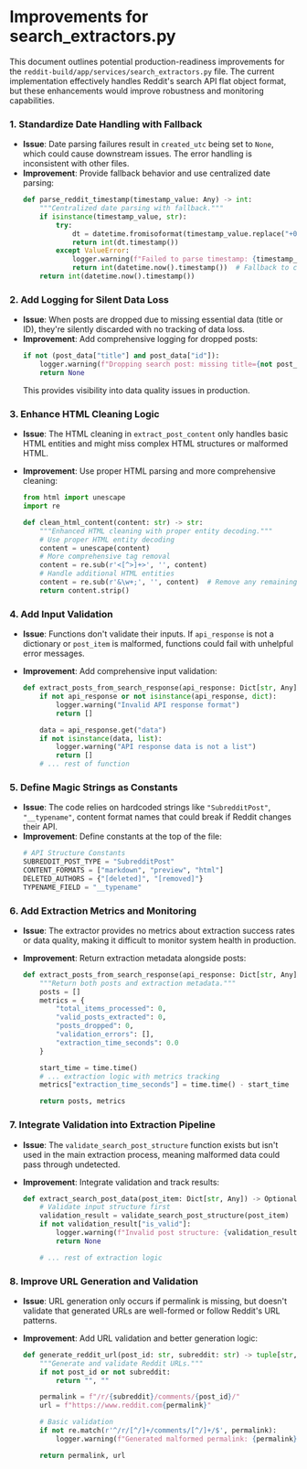 # Improvements for search_extractors.py

This document outlines potential production-readiness improvements for the `reddit-build/app/services/search_extractors.py` file. The current implementation effectively handles Reddit's search API flat object format, but these enhancements would improve robustness and monitoring capabilities.

### 1. Standardize Date Handling with Fallback

- **Issue**: Date parsing failures result in `created_utc` being set to `None`, which could cause downstream issues. The error handling is inconsistent with other files.
- **Improvement**: Provide fallback behavior and use centralized date parsing:
  ```python
  def parse_reddit_timestamp(timestamp_value: Any) -> int:
      """Centralized date parsing with fallback."""
      if isinstance(timestamp_value, str):
          try:
              dt = datetime.fromisoformat(timestamp_value.replace("+0000", "+00:00"))
              return int(dt.timestamp())
          except ValueError:
              logger.warning(f"Failed to parse timestamp: {timestamp_value}")
              return int(datetime.now().timestamp())  # Fallback to current time
      return int(datetime.now().timestamp())
  ```

### 2. Add Logging for Silent Data Loss

- **Issue**: When posts are dropped due to missing essential data (title or ID), they're silently discarded with no tracking of data loss.
- **Improvement**: Add comprehensive logging for dropped posts:
  ```python
  if not (post_data["title"] and post_data["id"]):
      logger.warning(f"Dropping search post: missing title={not post_data['title']}, missing id={not post_data['id']}")
      return None
  ```
  This provides visibility into data quality issues in production.

### 3. Enhance HTML Cleaning Logic

- **Issue**: The HTML cleaning in `extract_post_content` only handles basic HTML entities and might miss complex HTML structures or malformed HTML.
- **Improvement**: Use proper HTML parsing and more comprehensive cleaning:

  ```python
  from html import unescape
  import re

  def clean_html_content(content: str) -> str:
      """Enhanced HTML cleaning with proper entity decoding."""
      # Use proper HTML entity decoding
      content = unescape(content)
      # More comprehensive tag removal
      content = re.sub(r'<[^>]+>', '', content)
      # Handle additional HTML entities
      content = re.sub(r'&\w+;', '', content)  # Remove any remaining entities
      return content.strip()
  ```

### 4. Add Input Validation

- **Issue**: Functions don't validate their inputs. If `api_response` is not a dictionary or `post_item` is malformed, functions could fail with unhelpful error messages.
- **Improvement**: Add comprehensive input validation:

  ```python
  def extract_posts_from_search_response(api_response: Dict[str, Any]) -> List[Dict[str, Any]]:
      if not api_response or not isinstance(api_response, dict):
          logger.warning("Invalid API response format")
          return []

      data = api_response.get("data")
      if not isinstance(data, list):
          logger.warning("API response data is not a list")
          return []
      # ... rest of function
  ```

### 5. Define Magic Strings as Constants

- **Issue**: The code relies on hardcoded strings like `"SubredditPost"`, `"__typename"`, content format names that could break if Reddit changes their API.
- **Improvement**: Define constants at the top of the file:
  ```python
  # API Structure Constants
  SUBREDDIT_POST_TYPE = "SubredditPost"
  CONTENT_FORMATS = ["markdown", "preview", "html"]
  DELETED_AUTHORS = {"[deleted]", "[removed]"}
  TYPENAME_FIELD = "__typename"
  ```

### 6. Add Extraction Metrics and Monitoring

- **Issue**: The extractor provides no metrics about extraction success rates or data quality, making it difficult to monitor system health in production.
- **Improvement**: Return extraction metadata alongside posts:

  ```python
  def extract_posts_from_search_response(api_response: Dict[str, Any]) -> Tuple[List[Dict[str, Any]], Dict[str, Any]]:
      """Return both posts and extraction metadata."""
      posts = []
      metrics = {
          "total_items_processed": 0,
          "valid_posts_extracted": 0,
          "posts_dropped": 0,
          "validation_errors": [],
          "extraction_time_seconds": 0.0
      }

      start_time = time.time()
      # ... extraction logic with metrics tracking
      metrics["extraction_time_seconds"] = time.time() - start_time

      return posts, metrics
  ```

### 7. Integrate Validation into Extraction Pipeline

- **Issue**: The `validate_search_post_structure` function exists but isn't used in the main extraction process, meaning malformed data could pass through undetected.
- **Improvement**: Integrate validation and track results:

  ```python
  def extract_search_post_data(post_item: Dict[str, Any]) -> Optional[Dict[str, Any]]:
      # Validate input structure first
      validation_result = validate_search_post_structure(post_item)
      if not validation_result["is_valid"]:
          logger.warning(f"Invalid post structure: {validation_result['errors']}")
          return None

      # ... rest of extraction logic
  ```

### 8. Improve URL Generation and Validation

- **Issue**: URL generation only occurs if permalink is missing, but doesn't validate that generated URLs are well-formed or follow Reddit's URL patterns.
- **Improvement**: Add URL validation and better generation logic:

  ```python
  def generate_reddit_url(post_id: str, subreddit: str) -> tuple[str, str]:
      """Generate and validate Reddit URLs."""
      if not post_id or not subreddit:
          return "", ""

      permalink = f"/r/{subreddit}/comments/{post_id}/"
      url = f"https://www.reddit.com{permalink}"

      # Basic validation
      if not re.match(r'^/r/[^/]+/comments/[^/]+/$', permalink):
          logger.warning(f"Generated malformed permalink: {permalink}")

      return permalink, url
  ```
